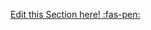 <!-- DO NOT DELETE THIS LINK --> 
[Edit this Section here! :fas-pen:](https://github.com/nus-cs-2030/ay1920-s2/edit/master/contents/textbook/lecture10/correctnessParallelStreams/exaplanation.md)
<!-- DO NOT DELETE THIS LINK --> 